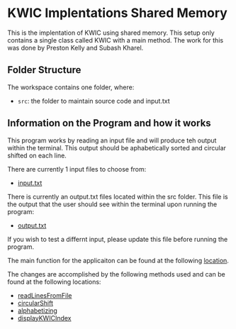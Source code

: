 # KWIC Implentations Shared Memory

This is the implentation of KWIC using shared memory. This setup only contains a single class called KWIC with a main method. The work for this was done by Preston Kelly and Subash Kharel.

## Folder Structure

The workspace contains one folder, where:

- `src`: the folder to maintain source code and input.txt

## Information on the Program and how it works

This program works by reading an input file and will produce teh output within the terminal. This output should be aphabetically sorted and circular shifted on each line.

There are currently 1 input files to choose from:
- [input.txt](src/input.txt)

There is currently an output.txt files located within the src folder. This file is the output that the user should see within the terminal upon running the program:
- [output.txt](src/output.txt)

If you wish to test a differnt input, please update this file before running the program.

The main function for the applicaiton can be found at the following [location](src/KWIC.java#L9). 

The changes are accomplished by the following methods used and can be found at the following locations:
- [readLinesFromFile](src/KWIC.java#L23)
- [circularShift](src/KWIC.java#L37)
- [alphabetizing](src/KWIC.java#L62)
- [displayKWICIndex](src/KWIC.java#L84)

